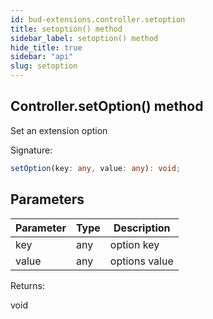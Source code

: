 ```yaml
---
id: bud-extensions.controller.setoption
title: setoption() method
sidebar_label: setoption() method
hide_title: true
sidebar: "api"
slug: setoption
---
```


## Controller.setOption() method

Set an extension option

Signature:

```typescript
setOption(key: any, value: any): void;
```

## Parameters

| Parameter | Type | Description   |
| --------- | ---- | ------------- |
| key       | any  | option key    |
| value     | any  | options value |

Returns:

void
